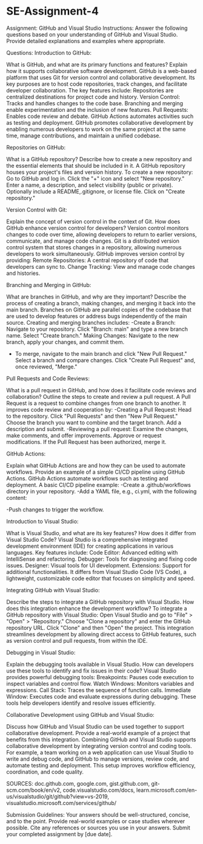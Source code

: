 # SE-Assignment-4
Assignment: GitHub and Visual Studio
Instructions:
Answer the following questions based on your understanding of GitHub and Visual Studio. Provide detailed explanations and examples where appropriate.

Questions:
Introduction to GitHub:

What is GitHub, and what are its primary functions and features? Explain how it supports collaborative software development.
GitHub is a web-based platform that uses Git for version control and collaborative development. Its key purposes are to host code repositories, track changes, and facilitate developer collaboration. The key features include:
Repositories are centralized destinations for project code and history.
Version Control: Tracks and handles changes to the code base.
Branching and merging enable experimentation and the inclusion of new features.
Pull Requests: Enables code review and debate.
GitHub Actions automates activities such as testing and deployment.
GitHub promotes collaborative development by enabling numerous developers to work on the same project at the same time, manage contributions, and maintain a unified codebase.

Repositories on GitHub:

What is a GitHub repository? Describe how to create a new repository and the essential elements that should be included in it.
A GitHub repository houses your project's files and version history. To create a new repository:
Go to GitHub and log in.
Click the "+" icon and select "New repository."
Enter a name, a description, and select visibility (public or private).
Optionally include a README,.gitignore, or license file.
Click on "Create repository."

Version Control with Git:

Explain the concept of version control in the context of Git. How does GitHub enhance version control for developers?
Version control monitors changes to code over time, allowing developers to return to earlier versions, communicate, and manage code changes. Git is a distributed version control system that stores changes in a repository, allowing numerous developers to work simultaneously.
GitHub improves version control by providing:
Remote Repositories: A central repository of code that developers can sync to.
Change Tracking: View and manage code changes and histories.

Branching and Merging in GitHub:

What are branches in GitHub, and why are they important? Describe the process of creating a branch, making changes, and merging it back into the main branch.
Branches on GitHub are parallel copies of the codebase that are used to develop features or address bugs independently of the main source. Creating and merging branches includes:
-Create a Branch:
Navigate to your repository.
Click "Branch: main" and type a new branch name.
Select "Create branch."
Making Changes: Navigate to the new branch, apply your changes, and commit them.
- To merge, navigate to the main branch and click "New Pull Request."
Select a branch and compare changes.
Click "Create Pull Request" and, once reviewed, "Merge."

Pull Requests and Code Reviews:

What is a pull request in GitHub, and how does it facilitate code reviews and collaboration? Outline the steps to create and review a pull request.
A Pull Request is a request to combine changes from one branch to another. It improves code review and cooperation by:
-Creating a Pull Request:
Head to the repository.
Click "Pull Requests" and then "New Pull Request."
Choose the branch you want to combine and the target branch.
Add a description and submit.
-Reviewing a pull request:
Examine the changes, make comments, and offer improvements.
Approve or request modifications.
If the Pull Request has been authorized, merge it.

GitHub Actions:

Explain what GitHub Actions are and how they can be used to automate workflows. Provide an example of a simple CI/CD pipeline using GitHub Actions.
GitHub Actions automate workflows such as testing and deployment. A basic CI/CD pipeline example:
-Create a .github/workflows directory in your repository.
-Add a YAML file, e.g., ci.yml, with the following content:
<!--name: CI

on: [push]

jobs:
  build:
    runs-on: ubuntu-latest

    steps:
    - uses: actions/checkout@v3
    - name: Set up Node.js
      uses: actions/setup-node@v3
      with:
        node-version: '14'
    - run: npm install
    - run: npm test -->
-Push changes to trigger the workflow.

Introduction to Visual Studio:

What is Visual Studio, and what are its key features? How does it differ from Visual Studio Code?
Visual Studio is a comprehensive integrated development environment (IDE) for creating applications in various languages. Key features include:
Code Editor: Advanced editing with IntelliSense and refactoring.
Debugger: Tools for diagnosing and fixing code issues.
Designer: Visual tools for UI development.
Extensions: Support for additional functionalities.
It differs from Visual Studio Code (VS Code), a lightweight, customizable code editor that focuses on simplicity and speed.

Integrating GitHub with Visual Studio:

Describe the steps to integrate a GitHub repository with Visual Studio. How does this integration enhance the development workflow?
To integrate a GitHub repository with Visual Studio:
Open Visual Studio and go to "File" > "Open" > "Repository."
Choose "Clone a repository" and enter the GitHub repository URL.
Click "Clone" and then "Open" the project.
This integration streamlines development by allowing direct access to GitHub features, such as version control and pull requests, from within the IDE.

Debugging in Visual Studio:

Explain the debugging tools available in Visual Studio. How can developers use these tools to identify and fix issues in their code?
Visual Studio provides powerful debugging tools:
Breakpoints: Pauses code execution to inspect variables and control flow.
Watch Windows: Monitors variables and expressions.
Call Stack: Traces the sequence of function calls.
Immediate Window: Executes code and evaluate expressions during debugging.
These tools help developers identify and resolve issues efficiently.

Collaborative Development using GitHub and Visual Studio:

Discuss how GitHub and Visual Studio can be used together to support collaborative development. Provide a real-world example of a project that benefits from this integration.
Combining GitHub and Visual Studio supports collaborative development by integrating version control and coding tools.
For example, a team working on a web application can use Visual Studio to write and debug code, and GitHub to manage versions, review code, and automate testing and deployment. This setup improves workflow efficiency, coordination, and code quality.

SOURCES:
doc.github.com, google.com, gist.github.com, git-scm.com/book/en/v2, code.visualstudio.com/docs, learn.microsoft.com/en-us/visualstudio/git/github?view=vs-2019, visualstudio.microsoft.com/services/github/


Submission Guidelines:
Your answers should be well-structured, concise, and to the point.
Provide real-world examples or case studies wherever possible.
Cite any references or sources you use in your answers.
Submit your completed assignment by [due date].
